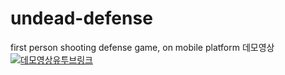 # undead-defense
first person shooting defense game, on mobile platform
데모영상
[![데모영상유투브링크](https://img.youtube.com/vi/DHy47c8R9UI/0.jpg)](https://www.youtube.com/watch?v=DHy47c8R9UI)
